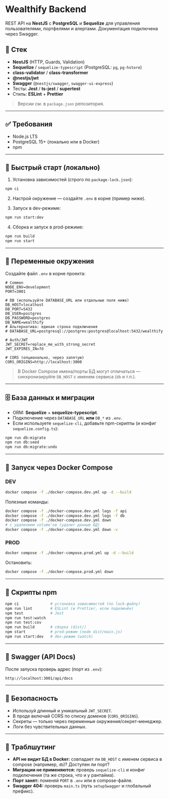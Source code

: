 # Wealthify Backend

REST API на **NestJS** c **PostgreSQL** и **Sequelize** для управления пользователями, портфелями и алертами. Документация подключена через Swagger.

## 🔧 Стек

* **NestJS** (HTTP, Guards, Validation)
* **Sequelize** / `sequelize-typescript` (PostgreSQL: `pg`, `pg-hstore`)
* **class-validator** / **class-transformer**
* **@nestjs/jwt**
* **Swagger** (`@nestjs/swagger`, `swagger-ui-express`)
* Тесты: **Jest** / **ts-jest** / **supertest**
* Стиль: **ESLint** + **Prettier**

> Версии см. в `package.json` репозитория.

---

## ✅ Требования

* Node.js LTS
* PostgreSQL 15+ (локально или в Docker)
* npm

---

## 🚀 Быстрый старт (локально)

1. Установка зависимостей (строго по `package-lock.json`):

```bash
npm ci
```

2. Настрой окружение — создайте `.env` в корне (пример ниже).

3. Запуск в dev-режиме:

```bash
npm run start:dev
```

4. Сборка и запуск в prod-режиме:

```bash
npm run build
npm run start
```

---

## 🧩 Переменные окружения

Создайте файл `.env` в корне проекта:

```env
# Common
NODE_ENV=development
PORT=3001

# DB (используйте DATABASE_URL или отдельные поля ниже)
DB_HOST=localhost
DB_PORT=5432
DB_USER=postgres
DB_PASSWORD=postgres
DB_NAME=wealthify
# Альтернатива: единая строка подключения
# DATABASE_URL=postgresql://postgres:postgres@localhost:5432/wealthify

# Auth/JWT
JWT_SECRET=replace_me_with_strong_secret
JWT_EXPIRES_IN=7d

# CORS (опционально, через запятую)
CORS_ORIGINS=http://localhost:3000
```

> В Docker Compose имена/порты БД могут отличаться — синхронизируйте `DB_HOST` c именем сервиса (`db` и т.п.).

---

## 🗄️ База данных и миграции

* ORM: **Sequelize** + **sequelize-typescript**.
* Подключение через `DATABASE_URL` **или** `DB_*` из `.env`.
* Если используете `sequelize-cli`, добавьте npm-скрипты (и конфиг `sequelize.config.ts`):

```bash
npm run db:migrate
npm run db:seed
npm run db:migrate:undo
```

---

## 🐳 Запуск через Docker Compose

### DEV

```bash
docker compose -f ./docker-compose.dev.yml up -d --build
```

Полезные команды:

```bash
docker compose -f ./docker-compose.dev.yml logs -f api
docker compose -f ./docker-compose.dev.yml logs -f db
docker compose -f ./docker-compose.dev.yml down
# с удалением volume'ов (удалит данные БД)
docker compose -f ./docker-compose.dev.yml down -v
```

### PROD

```bash
docker compose -f ./docker-compose.prod.yml up -d --build
```

Остановить:

```bash
docker compose -f ./docker-compose.prod.yml down
```

---

## 📜 Скрипты npm

```bash
npm ci              # установка зависимостей (по lock-файлу)
npm run lint        # ESLint (и Prettier, если подключён)
npm test            # Jest
npm run test:watch
npm run test:cov
npm run build       # сборка (dist/)
npm start           # prod-режим (node dist/main.js)
npm run start:dev   # dev-режим (watch)
```

---

## 📘 Swagger (API Docs)

После запуска проверь адрес (порт из `.env`):

```
http://localhost:3001/api/docs
```

---

## 🔐 Безопасность

* Используй длинный и уникальный `JWT_SECRET`.
* В проде включай CORS по списку доменов (`CORS_ORIGINS`).
* Секреты — только через переменные окружения/секрет-менеджер.
* Логи без чувствительных данных.

---

## 🧰 Траблшутинг

* **API не видит БД в Docker:** совпадает ли `DB_HOST` с именем сервиса в compose (например, `db`)? Доступен ли порт?
* **Миграции не применяются:** проверь `sequelize-cli` и конфиг подключения (та же строка, что и у рантайма).
* **Порт занят:** поменяй `PORT` в `.env` или в compose-файле.
* **Swagger 404:** проверь `main.ts` (путь `setupSwagger` и глобальный префикс).
